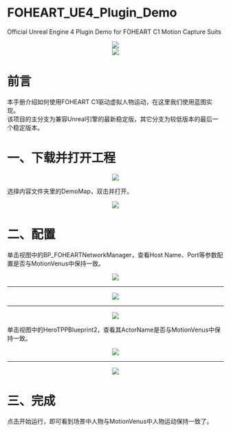 # FOHEART_UE4_Plugin_Demo
Official Unreal Engine 4 Plugin Demo for FOHEART C1 Motion Capture Suits

<div align=center>
<img src="https://raw.githubusercontent.com/FOHEART/FOHEART_UE4_Plugin_Demo/master/help/img/softwareName.png"/>
</div>

<div align=center>
<img src="https://raw.githubusercontent.com/FOHEART/FOHEART_UE4_Plugin_Demo/master/help/img/unrealBP.png"/>
</div>

# 前言
本手册介绍如何使用FOHEART C1驱动虚拟人物运动，在这里我们使用蓝图实现。<br>
该项目的主分支为兼容Unreal引擎的最新稳定版，其它分支为较低版本的最后一个稳定版本。
# 一、下载并打开工程

<div align=center>
<img src="https://raw.githubusercontent.com/FOHEART/FOHEART_UE4_Plugin_Demo/master/help/img/selectmap.png"/>
</div>

选择内容文件夹里的DemoMap，双击并打开。

<div align=center>
<img src="https://raw.githubusercontent.com/FOHEART/FOHEART_UE4_Plugin_Demo/master/help/img/opened.png"/>
</div>

# 二、配置
单击视图中的BP_FOHEARTNetworkManager，查看Host Name、Port等参数配置是否与MotionVenus中保持一致。

<div align=center>
<img src="https://raw.githubusercontent.com/FOHEART/FOHEART_UE4_Plugin_Demo/master/help/img/hostnameport.png"/>
</div>

----------

<div align=center>
<img src="https://raw.githubusercontent.com/FOHEART/FOHEART_UE4_Plugin_Demo/master/help/img/ipportmv.png"/>
</div>

----------

<div align=center>
<img src="https://raw.githubusercontent.com/FOHEART/FOHEART_UE4_Plugin_Demo/master/help/img/rulemv.png"/>
</div>

单击视图中的HeroTPPBlueprint2，查看其ActorName是否与MotionVenus中保持一致。

<div align=center>
<img src="https://raw.githubusercontent.com/FOHEART/FOHEART_UE4_Plugin_Demo/master/help/img/actornameue.png"/>
</div>

----------

<div align=center>
<img src="https://raw.githubusercontent.com/FOHEART/FOHEART_UE4_Plugin_Demo/master/help/img/actornamemv.png"/>
</div>

# 三、完成
点击开始运行，即可看到场景中人物与MotionVenus中人物运动保持一致了。